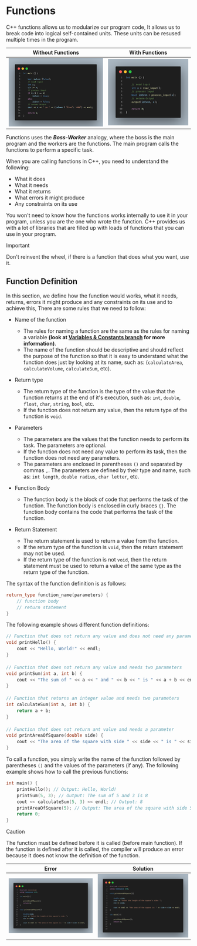 # Functions

C++ functions allows us to modularize our program code, It allows us to break code into logical self-contained units. These units can be resused multiple times in the program.

| Without Functions | With Functions |
| --- | --- |
| ![Without Functions](screenshots/without_function.png) | ![With Functions](screenshots/with_function.png) |

Functions uses the ***Boss-Worker*** analogy, where the boss is the main program and the workers are the functions. The main program calls the functions to perform a specific task.

When you are calling functions in C++, you need to understand the following:

- What it does
- What it needs
- What it returns
- What errors it might produce
- Any constraints on its use

You won't need to know how the functions works internally to use it in your program, unless you are the one who wrote the function. C++ provides us with a lot of libraries that are filled up with loads of functions that you can use in your program.

> [!IMPORTANT]
> Don't reinvent the wheel, if there is a function that does what you want, use it.

## Function Definition

In this section, we define how the function would works, what it needs, returns, errors it might produce and any constraints on its use and to achieve this, There are some rules that we need to follow:

- Name of the function

  - The rules for naming a function are the same as the rules for naming a variable **(look at [Variables & Constants branch](https://github.com/MagedGDEV/CppInsights/tree/variables) for more information)**.
  - The name of the function should be descriptive and should reflect the purpose of the function so that it is easy to understand what the function does just by looking at its name, such as: (`calculateArea`, `calculateVolume`, `calculateSum`, etc).

- Return type

  - The return type of the function is the type of the value that the function returns at the end of it's execution, such as: `int`, `double`, `float`, `char`, `string`, `bool`, etc.
  - If the function does not return any value, then the return type of the function is `void`.

- Parameters

  - The parameters are the values that the function needs to perform its task. The parameters are optional.
  - If the function does not need any value to perform its task, then the function does not need any parameters.
  - The parameters are enclosed in parentheses `()` and separated by commas `,`. The parameters are defined by their type and name, such as: `int length`, `double radius`, `char letter`, etc.

- Function Body

  - The function body is the block of code that performs the task of the function. The function body is enclosed in curly braces `{}`. The function body contains the code that performs the task of the function.

- Return Statement

  - The return statement is used to return a value from the function.
  - If the return type of the function is `void`, then the return statement may not be used.
  - If the return type of the function is not `void`, then the return statement must be used to return a value of the same type as the return type of the function.

The syntax of the function definition is as follows:

```cpp
return_type function_name(parameters) {
    // function body
    // return statement
}
```

The following example shows different function definitions:

```cpp
// Function that does not return any value and does not need any parameter
void printHello() {
    cout << "Hello, World!" << endl;
}

// Function that does not return any value and needs two parameters
void printSum(int a, int b) {
    cout << "The sum of " << a << " and " << b << " is " << a + b << endl;
}

// Function that returns an integer value and needs two parameters
int calculateSum(int a, int b) {
    return a + b;
}

// Function that does not return ant value and needs a parameter
void printAreaOfSquare(double side) {
    cout << "The area of the square with side " << side << " is " << side * side << endl;
}
```

To call a function, you simply write the name of the function followed by parentheses `()` and the values of the parameters (if any). The following example shows how to call the previous functions:

```cpp
int main() {
    printHello(); // Output: Hello, World!
    printSum(5, 3); // Output: The sum of 5 and 3 is 8
    cout << calculateSum(5, 3) << endl; // Output: 8
    printAreaOfSquare(5); // Output: The area of the square with side 5 is 25
    return 0;
}
```

> [!CAUTION]
> The function must be defined before it is called (before main function). If the function is defined after it is called, the compiler will produce an error because it does not know the definition of the function.

| Error | Solution |
| --- | --- |
| ![Function Definition Error](screenshots/function_definition_error.png) | ![Function Definition Solution](screenshots/function_definition_solution.png) |

